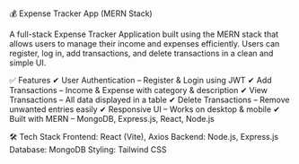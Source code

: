 💰 Expense Tracker App (MERN Stack)

A full-stack Expense Tracker Application built using the MERN stack that allows users to manage their income and expenses efficiently. Users can register, log in, add transactions, and delete transactions in a clean and simple UI.

✅ Features
✔ User Authentication – Register & Login using JWT
✔ Add Transactions – Income & Expense with category & description
✔ View Transactions – All data displayed in a table
✔ Delete Transactions – Remove unwanted entries easily
✔ Responsive UI – Works on desktop & mobile
✔ Built with MERN – MongoDB, Express.js, React, Node.js

🛠 Tech Stack
Frontend: React (Vite), Axios
Backend: Node.js, Express.js
Database: MongoDB
Styling: Tailwind CSS

